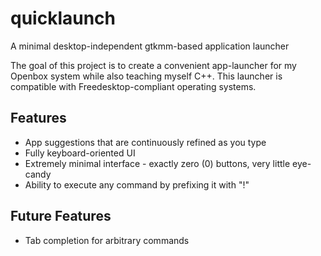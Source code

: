 quicklaunch
===========

A minimal desktop-independent gtkmm-based application launcher

The goal of this project is to create a convenient app-launcher for my Openbox system while also teaching myself C++. This launcher is compatible with Freedesktop-compliant operating systems.

Features
--------
+ App suggestions that are continuously refined as you type
+ Fully keyboard-oriented UI
+ Extremely minimal interface - exactly zero (0) buttons, very little eye-candy
+ Ability to execute any command by prefixing it with "!"

Future Features
---------------
+ Tab completion for arbitrary commands
